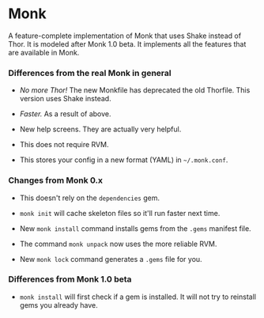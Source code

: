 Monk
====

A feature-complete implementation of Monk that uses Shake instead of Thor.
It is modeled after Monk 1.0 beta. It implements all the features that are
available in Monk.

### Differences from the real Monk in general

 * *No more Thor!* The new Monkfile has deprecated the old Thorfile.
   This version uses Shake instead.

 * *Faster.* As a result of above.

 * New help screens. They are actually very helpful.

 * This does not require RVM.

 * This stores your config in a new format (YAML) in `~/.monk.conf`.

### Changes from Monk 0.x

 * This doesn't rely on the `dependencies` gem.

 * `monk init` will cache skeleton files so it'll run faster next time.

 * New `monk install` command installs gems from the `.gems` manifest file.

 * The command `monk unpack` now uses the more reliable RVM.

 * New `monk lock` command generates a `.gems` file for you.

### Differences from Monk 1.0 beta

 * `monk install` will first check if a gem is installed. It will not
   try to reinstall gems you already have.

